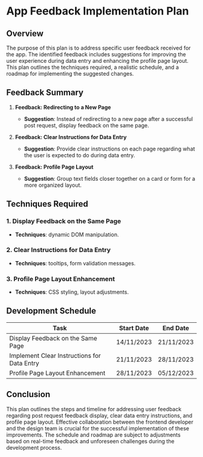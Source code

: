 # App Feedback Implementation Plan

## Overview

The purpose of this plan is to address specific user feedback received for the app. The identified feedback includes suggestions for improving the user experience during data entry and enhancing the profile page layout. This plan outlines the techniques required, a realistic schedule, and a roadmap for implementing the suggested changes.

## Feedback Summary

1. **Feedback: Redirecting to a New Page**
   - **Suggestion**: Instead of redirecting to a new page after a successful post request, display feedback on the same page.

2. **Feedback: Clear Instructions for Data Entry**
   - **Suggestion**: Provide clear instructions on each page regarding what the user is expected to do during data entry.

3. **Feedback: Profile Page Layout**
   - **Suggestion**: Group text fields closer together on a card or form for a more organized layout.

## Techniques Required

### 1. Display Feedback on the Same Page
- **Techniques**:  dynamic DOM manipulation.

### 2. Clear Instructions for Data Entry
- **Techniques**: tooltips, form validation messages.

### 3. Profile Page Layout Enhancement
- **Techniques**: CSS styling, layout adjustments.

## Development Schedule

| Task                                              | Start Date   | End Date     
| ------------------------------------------------  | ------------ | ------------ 
| Display Feedback on the Same Page                 | 14/11/2023   | 21/11/2023   
| Implement Clear Instructions for Data Entry       | 21/11/2023   | 28/11/2023  
| Profile Page Layout Enhancement                   | 28/11/2023   | 05/12/2023  


## Conclusion

This plan outlines the steps and timeline for addressing user feedback regarding post request feedback display, clear data entry instructions, and profile page layout. Effective collaboration between the frontend developer and the design team is crucial for the successful implementation of these improvements. The schedule and roadmap are subject to adjustments based on real-time feedback and unforeseen challenges during the development process.
